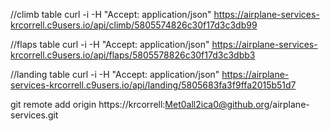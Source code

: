 //climb table
curl -i -H "Accept: application/json" https://airplane-services-krcorrell.c9users.io/api/climb/5805574826c30f17d3c3db99

//flaps table
curl -i -H "Accept: application/json" https://airplane-services-krcorrell.c9users.io/api/flaps/5805578826c30f17d3c3dbb3

//landing table
curl -i -H "Accept: application/json" https://airplane-services-krcorrell.c9users.io/api/landing/5805683fa3f9ffa2015b51d7


git remote add origin https://krcorrell:Met0all2ica0@github.org/airplane-services.git